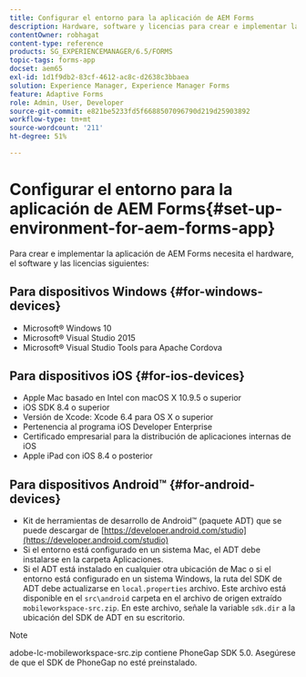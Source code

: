 ```yaml
---
title: Configurar el entorno para la aplicación de AEM Forms
description: Hardware, software y licencias para crear e implementar la aplicación de AEM Forms.
contentOwner: robhagat
content-type: reference
products: SG_EXPERIENCEMANAGER/6.5/FORMS
topic-tags: forms-app
docset: aem65
exl-id: 1d1f9db2-83cf-4612-ac8c-d2638c3bbaea
solution: Experience Manager, Experience Manager Forms
feature: Adaptive Forms
role: Admin, User, Developer
source-git-commit: e821be5233fd5f6688507096790d219d25903892
workflow-type: tm+mt
source-wordcount: '211'
ht-degree: 51%

---
```


# Configurar el entorno para la aplicación de AEM Forms{#set-up-environment-for-aem-forms-app}

Para crear e implementar la aplicación de AEM Forms necesita el hardware, el software y las licencias siguientes:

## Para dispositivos Windows {#for-windows-devices}

* Microsoft® Windows 10
* Microsoft® Visual Studio 2015
* Microsoft® Visual Studio Tools para Apache Cordova

## Para dispositivos iOS {#for-ios-devices}

* Apple Mac basado en Intel con macOS X 10.9.5 o superior
* iOS SDK 8.4 o superior
* Versión de Xcode: Xcode 6.4 para OS X o superior
* Pertenencia al programa iOS Developer Enterprise
* Certificado empresarial para la distribución de aplicaciones internas de iOS 
* Apple iPad con iOS 8.4 o posterior

## Para dispositivos Android™ {#for-android-devices}

* Kit de herramientas de desarrollo de Android™ (paquete ADT) que se puede descargar de [https://developer.android.com/studio](https://developer.android.com/studio)
* Si el entorno está configurado en un sistema Mac, el ADT debe instalarse en la carpeta Aplicaciones.
* Si el ADT está instalado en cualquier otra ubicación de Mac o si el entorno está configurado en un sistema Windows, la ruta del SDK de ADT debe actualizarse en `local.properties` archivo. Este archivo está disponible en el `src\android` carpeta en el archivo de origen extraído `mobileworkspace-src.zip`. En este archivo, señale la variable `sdk.dir` a la ubicación del SDK de ADT en su escritorio.

>[!NOTE]
>
>adobe-lc-mobileworkspace-src.zip contiene PhoneGap SDK 5.0. Asegúrese de que el SDK de PhoneGap no esté preinstalado.
